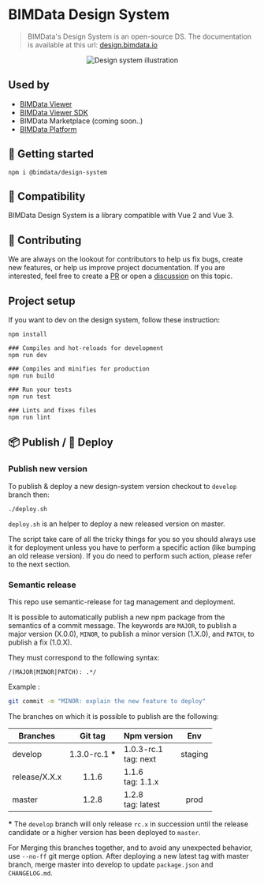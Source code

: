 # BIMData Design System

> BIMData's Design System is an open-source DS. The documentation is available at this url: [design.bimdata.io](https://design.bimdata.io/)

<p align="center">
  <img src="./screenshots/design-system_illustration.png" alt="Design system illustration" />
</p>

## Used by

- [BIMData Viewer](https://www.npmjs.com/package/@bimdata/viewer)
- [BIMData Viewer SDK](https://github.com/bimdata/bimdata-viewer-sdk)
- BIMData Marketplace (coming soon..)
- [BIMData Platform](https://platform.bimdata.io)

## :runner: Getting started

```
npm i @bimdata/design-system
```

## :raising_hand: Compatibility

BIMData Design System is a library compatible with Vue 2 and Vue 3.

## :open_hands: Contributing

We are always on the lookout for contributors to help us fix bugs, create new features, or help us improve project documentation. If you are interested, feel free to create a [PR](https://github.com/bimdata/design-system/pulls) or open a [discussion](https://github.com/bimdata/design-system/discussions) on this topic.

## Project setup

If you want to dev on the design system, follow these instruction:

```
npm install

### Compiles and hot-reloads for development
npm run dev

### Compiles and minifies for production
npm run build

### Run your tests
npm run test

### Lints and fixes files
npm run lint
```

## :package: Publish / :rocket: Deploy

### Publish new version

To publish & deploy a new design-system version checkout to `develop` branch then:

```
./deploy.sh
```

`deploy.sh` is an helper to deploy a new released version on master.

The script take care of all the tricky things for you so you should always use it for deployment unless you have to perform
a specific action (like bumping an old release version).
If you do need to perform such action, please refer to the next section.

### Semantic release

This repo use semantic-release for tag management and deployment.

It is possible to automatically publish a new npm package from the semantics of a commit message.
The keywords are `MAJOR`, to publish a major version (X.0.0), `MINOR`, to publish a minor version (1.X.0), and `PATCH`, to publish a fix (1.0.X).

They must correspond to the following syntax:

```
/(MAJOR|MINOR|PATCH): .*/
```

Example :

```bash
git commit -m "MINOR: explain the new feature to deploy"
```

The branches on which it is possible to publish are the following:

| Branches      |      Git tag      | Npm version             |   Env   |
| ------------- | :---------------: | ----------------------- | :-----: |
| develop       | 1.3.0-rc.1 **\*** | 1.0.3-rc.1<br>tag: next | staging |
| release/X.X.x |       1.1.6       | 1.1.6<br>tag: 1.1.x     |         |
| master        |       1.2.8       | 1.2.8<br>tag: latest    |  prod   |

**\*** The `develop` branch will only release `rc.x` in succession until the release candidate or a higher version has been deployed to `master`.

For Merging this branches together, and to avoid any unexpected behavior, use `--no-ff` git merge option.
After deploying a new latest tag with master branch, merge master into develop to update `package.json` and `CHANGELOG.md`.

